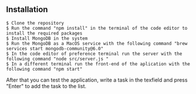 Installation 
------------

    $ Clone the repository
    $ Run the command "npm install" in the terminal of the code editor to install the required packages 
    $ Install MongoDB in the system
    $ Run the MongoDB as a MacOS service with the following command "brew services start mongodb-community@6.0"
    $ In the code editor of preference terminal run the server with the following command "node src/server.js "
    $ In a different terminal run the front-end of the aplication with the following command "npm start"

After that you can test the application, write a task in the texfield and press "Enter" to add the task to the list.
